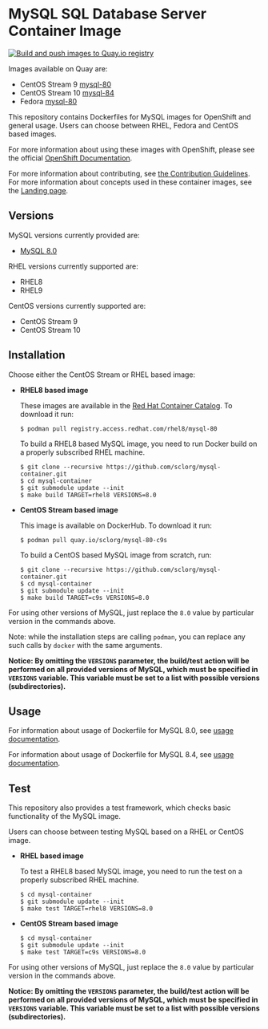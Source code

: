MySQL SQL Database Server Container Image
=========================================

[![Build and push images to Quay.io registry](https://github.com/sclorg/mysql-container/actions/workflows/build-and-push.yml/badge.svg)](https://github.com/sclorg/mysql-container/actions/workflows/build-and-push.yml)

Images available on Quay are:
* CentOS Stream 9 [mysql-80](https://quay.io/repository/sclorg/mysql-80-c9s)
* CentOS Stream 10 [mysql-84](https://quay.io/repository/sclorg/mysql-84-c9s)
* Fedora [mysql-80](https://quay.io/repository/fedora/mysql-80)

This repository contains Dockerfiles for MySQL images for OpenShift and general usage.
Users can choose between RHEL, Fedora and CentOS based images.

For more information about using these images with OpenShift, please see the
official [OpenShift Documentation](https://docs.okd.io/latest/using_images/db_images/mysql.html).

For more information about contributing, see
[the Contribution Guidelines](https://github.com/sclorg/welcome/blob/master/contribution.md).
For more information about concepts used in these container images, see the
[Landing page](https://github.com/sclorg/welcome).


Versions
--------
MySQL versions currently provided are:
* [MySQL 8.0](8.0)

RHEL versions currently supported are:
* RHEL8
* RHEL9

CentOS versions currently supported are:
* CentOS Stream 9
* CentOS Stream 10


Installation
------------
Choose either the CentOS Stream or RHEL based image:

*  **RHEL8 based image**

    These images are available in the [Red Hat Container Catalog](https://access.redhat.com/containers/#/registry.access.redhat.com/rhel8/mysql-80).
    To download it run:

    ```
    $ podman pull registry.access.redhat.com/rhel8/mysql-80
    ```

    To build a RHEL8 based MySQL image, you need to run Docker build on a properly
    subscribed RHEL machine.

    ```
    $ git clone --recursive https://github.com/sclorg/mysql-container.git
    $ cd mysql-container
    $ git submodule update --init
    $ make build TARGET=rhel8 VERSIONS=8.0
    ```

*  **CentOS Stream based image**

    This image is available on DockerHub. To download it run:

    ```
    $ podman pull quay.io/sclorg/mysql-80-c9s
    ```

    To build a CentOS based MySQL image from scratch, run:

    ```
    $ git clone --recursive https://github.com/sclorg/mysql-container.git
    $ cd mysql-container
    $ git submodule update --init
    $ make build TARGET=c9s VERSIONS=8.0
    ```

For using other versions of MySQL, just replace the `8.0` value by particular version
in the commands above.

Note: while the installation steps are calling `podman`, you can replace any such calls by `docker` with the same arguments.

**Notice: By omitting the `VERSIONS` parameter, the build/test action will be performed
on all provided versions of MySQL, which must be specified in  `VERSIONS` variable.
This variable must be set to a list with possible versions (subdirectories).**


Usage
-----

For information about usage of Dockerfile for MySQL 8.0,
see [usage documentation](8.0).

For information about usage of Dockerfile for MySQL 8.4,
see [usage documentation](8.4).


Test
----

This repository also provides a test framework, which checks basic functionality
of the MySQL image.

Users can choose between testing MySQL based on a RHEL or CentOS image.

*  **RHEL based image**

    To test a RHEL8 based MySQL image, you need to run the test on a properly
    subscribed RHEL machine.

    ```
    $ cd mysql-container
    $ git submodule update --init
    $ make test TARGET=rhel8 VERSIONS=8.0
    ```

*  **CentOS Stream based image**

    ```
    $ cd mysql-container
    $ git submodule update --init
    $ make test TARGET=c9s VERSIONS=8.0
    ```

For using other versions of MySQL, just replace the `8.0` value by particular version
in the commands above.

**Notice: By omitting the `VERSIONS` parameter, the build/test action will be performed
on all provided versions of MySQL, which must be specified in  `VERSIONS` variable.
This variable must be set to a list with possible versions (subdirectories).**
